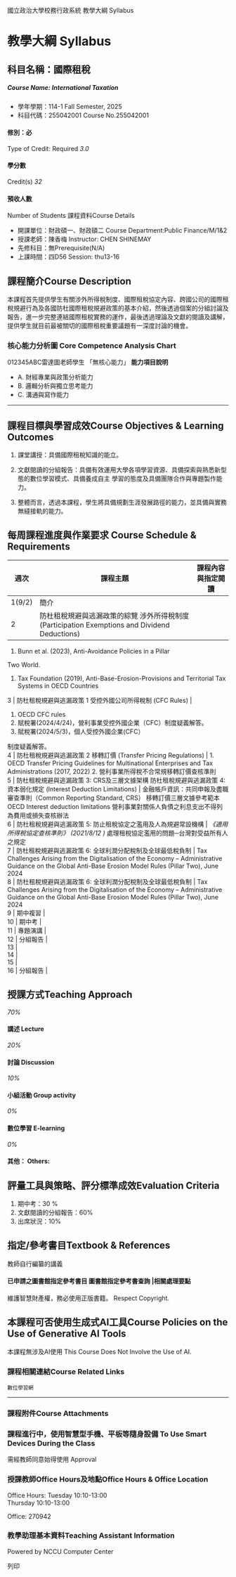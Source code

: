 國立政治大學校務行政系統 教學大綱 Syllabus
# 教學大綱 Syllabus
##  科目名稱：國際租稅
#####  Course Name: International Taxation
  * 學年學期：114-1 Fall Semester, 2025 
  * 科目代碼：255042001 Course No.255042001


#### 修別：必
Type of Credit: Required 
_3.0_
#### 學分數
Credit(s)
_32_
#### 預收人數
Number of Students
課程資料Course Details
  * 開課單位：財政碩一、財政碩二 Course Department:Public Finance/M/1&2 
  * 授課老師：陳香梅 Instructor: CHEN SHINEMAY 
  * 先修科目：無Prerequisite(N/A)
  * 上課時間：四D56 Session: thu13-16


##  課程簡介Course Description
本課程首先提供學生有關涉外所得稅制度、國際租稅協定內容、跨國公司的國際租稅規避行為及各國防杜國際租稅規避政策的基本介紹，然後透過個案的分組討論及報告，進一步完整連結國際租稅實務的運作，最後透過理論及文獻的閱讀及講解，提供學生就目前最被關切的國際租稅重要議題有一深度討論的機會。
###  核心能力分析圖 Core Competence Analysis Chart
012345ABC雷達圖老師學生
「無核心能力」 
**能力項目說明**
  * A. 財經專業與政策分析能力
  * B. 邏輯分析與獨立思考能力
  * C. 溝通與寫作能力


* * *
##  課程目標與學習成效Course Objectives & Learning Outcomes 
1. 課堂講授：具備國際租稅知識的能立。
2. 文獻閱讀的分組報告：具備有效運用大學各項學習資源、具備探索與熟悉新型態的數位學習模式、具備養成自主
學習的態度及具備團隊合作與專題製作能力。
  
3. 整體而言，透過本課程，學生將具備規劃生涯發展路徑的能力，並具備與實務無縫接軌的能力。
##  每周課程進度與作業要求 Course Schedule & Requirements
週次 |  課程主題 |  課程內容與指定閱讀  
---|---|---  
1(9/2) |  簡介 |   
2 |  防杜租稅規避與逃漏政策的綜覽 涉外所得稅制度 (Participation Exemptions and Dividend Deductions) | 
  1. Bunn et al. (2023), Anti-Avoidance Policies in a Pillar 

Two World.
  1. Tax Foundation (2019), Anti-Base-Erosion-Provisions and Territorial Tax Systems in OECD Countries

  
3 |  防杜租稅規避與逃漏政策 1 受控外國公司所得稅制 (CFC Rules) | 
  1. OECD CFC rules
  2. 賦稅署(2024/4/24)，營利事業受控外國企業（CFC）制度疑義解答。
  3. 賦稅署(2024/5/3)，個人受控外國企業(CFC）

制度疑義解答。  
4 |  防杜租稅規避與逃漏政策 2 移轉訂價 (Transfer Pricing Regulations) |  1. OECD Transfer Pricing Guidelines for Multinational  Enterprises and Tax Administrations (2017, 2022) 2. 營利事業所得稅不合常規移轉訂價查核準則  
5 |  防杜租稅規避與逃漏政策 3: CRS及三層文據架構 防杜租稅規避與逃漏政策 4:  
資本弱化規定 (Interest Deduction Limitations) |  金融帳戶資訊：共同申報及盡職審查準則（Common Reporting Standard, CRS） 移轉訂價三層文據參考範本 OECD Interest deduction limitations 營利事業對關係人負債之利息支出不得列為費用或損失查核辦法  
6 |  防杜租稅規避與逃漏政策 5: 防止租稅協定之濫用及人為規避常設機構 |  _《適用所得稅協定查核準則》_ _(2021/8/12 )_ 處理租稅協定濫用的問題─台灣對受益所有人之規定  
7 |  防杜租稅規避與逃漏政策 6: 全球利潤分配稅制及全球最低稅負制 |  Tax Challenges Arising from the Digitalisation of the Economy – Administrative Guidance on the Global Anti-Base Erosion Model Rules (Pillar Two), June 2024  
8 |  防杜租稅規避與逃漏政策 6: 全球利潤分配稅制及全球最低稅負制 |  Tax Challenges Arising from the Digitalisation of the Economy – Administrative Guidance on the Global Anti-Base Erosion Model Rules (Pillar Two), June 2024  
9 |  期中複習 |   
10 |  期中考 |   
11 |  專題演講 |   
12 |  分組報告 |   
13 |   
14 |   
15 |   
16 |  分組報告 |   
##  授課方式Teaching Approach
_70%_
####  講述 Lecture
_20%_
####  討論 Discussion
_10%_
####  小組活動 Group activity
_0%_
####  數位學習 E-learning
_0%_
####  其他： Others:
##  評量工具與策略、評分標準成效Evaluation Criteria
1. 期中考：30 %
2. 文獻閱讀的分組報告：60%
3. 出席狀況：10%
##  指定/參考書目Textbook & References
教師自行編纂的講義
####  已申請之圖書館指定參考書目  圖書館指定參考書查詢 |相關處理要點
維護智慧財產權，務必使用正版書籍。 Respect Copyright.
##  本課程可否使用生成式AI工具Course Policies on the Use of Generative AI Tools
本課程無涉及AI使用 This Course Does Not Involve the Use of AI.
###  課程相關連結Course Related Links
```
數位學習網
```

* * *
###  課程附件Course Attachments
###  課程進行中，使用智慧型手機、平板等隨身設備 To Use Smart Devices During the Class
需經教師同意始得使用  Approval
###  授課教師Office Hours及地點Office Hours & Office Location
Office Hours: Tuesday 10:10-13:00  
Thursday 10:10-13:00  
  
Office: 270942
###  教學助理基本資料Teaching Assistant Information
Powered by NCCU Computer Center
  
列印
